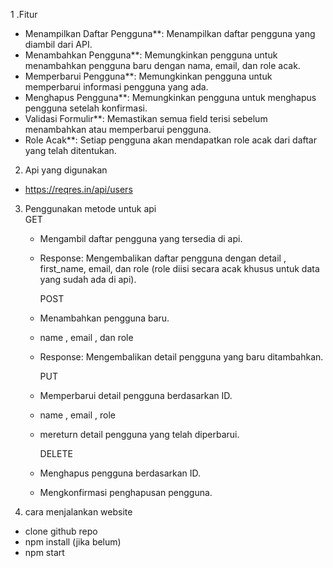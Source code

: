 1 .Fitur

- Menampilkan Daftar Pengguna**: Menampilkan daftar pengguna yang diambil dari API.
- Menambahkan Pengguna**: Memungkinkan pengguna untuk menambahkan pengguna baru dengan nama, email, dan role acak.
- Memperbarui Pengguna**: Memungkinkan pengguna untuk memperbarui informasi pengguna yang ada.
- Menghapus Pengguna**: Memungkinkan pengguna untuk menghapus pengguna setelah konfirmasi.
- Validasi Formulir**: Memastikan semua field terisi sebelum menambahkan atau memperbarui pengguna.
- Role Acak**: Setiap pengguna akan mendapatkan role acak dari daftar yang telah ditentukan.

2. Api yang digunakan
  
- https://reqres.in/api/users

3. Penggunakan metode untuk api     
     GET 
   - Mengambil daftar pengguna yang tersedia di api.
   - Response: Mengembalikan daftar pengguna dengan detail , first_name, email, dan role (role diisi secara acak khusus untuk data yang sudah ada di api).

     POST 
   - Menambahkan pengguna baru.
   - name , email , dan role
   - Response: Mengembalikan detail pengguna yang baru ditambahkan.

     PUT 
   - Memperbarui detail pengguna berdasarkan ID.
   - name , email , role
   - mereturn detail pengguna yang telah diperbarui.

     DELETE 
   - Menghapus pengguna berdasarkan ID.
   - Mengkonfirmasi penghapusan pengguna.

4. cara menjalankan website
 
 - clone github repo
 - npm install (jika belum)
 - npm start
